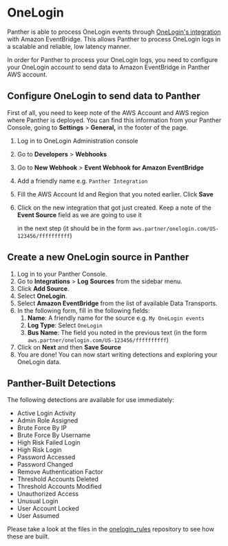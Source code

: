 # OneLogin

Panther is able to process OneLogin events through [OneLogin's integration](https://www.onelogin.com/blog/aws-eventbridge-integration) with Amazon EventBridge. This allows Panther to process OneLogin logs in a scalable and reliable, low latency manner.

In order for Panther to process your OneLogin logs, you need to configure your OneLogin account to send data to Amazon EventBridge in Panther AWS account.

## Configure OneLogin to send data to Panther

First of all, you need to keep note of the AWS Account and AWS region where Panther is deployed. You can find this information from your Panther Console, going to **Settings** > **General,** in the footer of the page.

1. Log in to OneLogin Administration console
2. Go to **Developers** > **Webhooks**
3. Go to **New Webhook** > **Event Webhook for Amazon EventBridge**
4. Add a friendly name e.g. `Panther Integration`
5. Fill the AWS Account Id and Region that you noted earlier. Click **Save**
6.  Click on the new integration that got just created. Keep a note of the **Event Source** field as we are going to use it

    in the next step (it should be in the form `aws.partner/onelogin.com/US-123456/ffffffffff`)

## Create a new OneLogin source in Panther

1. Log in to your Panther Console.
2. Go to **Integrations** > **Log** **Sources** from the sidebar menu.
3. Click **Add Source**.
4. Select **OneLogin**.
5. Select **Amazon EventBridge** from the list of available Data Transports.
6. In the following form, fill in the following fields:
   1. **Name**: A friendly name for the source e.g. `My OneLogin events`
   2. **Log Type**: Select `OneLogin`
   3. **Bus Name**: The field you noted in the previous text (in the form `aws.partner/onelogin.com/US-123456/ffffffffff`)
7. Click on **Next** and then **Save Source**
8. You are done! You can now start writing detections and exploring your OneLogin data.

## Panther-Built Detections

The following detections are available for use immediately:&#x20;

* Active Login Activity
* Admin Role Assigned
* Brute Force By IP
* Brute Force By Username
* High Risk Failed Login
* High Risk Login
* Password Accessed
* Password Changed
* Remove Authentication Factor
* Threshold Accounts Deleted
* Threshold Accounts Modified
* Unauthorized Access
* Unusual Login
* User Account Locked
* User Assumed

Please take a look at the files in the [onelogin\_rules](https://github.com/panther-labs/panther-analysis/tree/master/onelogin\_rules) repository to see how these are built.&#x20;
